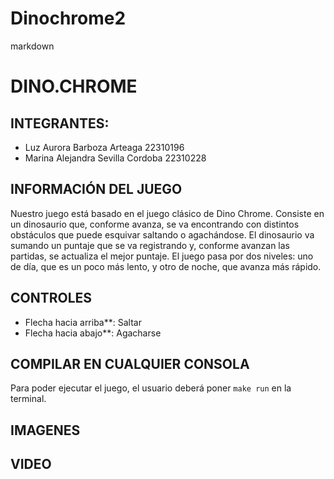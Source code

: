 # Dinochrome2

markdown
# DINO.CHROME

## INTEGRANTES:

- Luz Aurora Barboza Arteaga 22310196
- Marina Alejandra Sevilla Cordoba 22310228

## INFORMACIÓN DEL JUEGO

Nuestro juego está basado en el juego clásico de Dino Chrome. Consiste en un dinosaurio que, conforme avanza, se va encontrando con distintos obstáculos que puede esquivar saltando o agachándose. El dinosaurio va sumando un puntaje que se va registrando y, conforme avanzan las partidas, se actualiza el mejor puntaje. El juego pasa por dos niveles: uno de día, que es un poco más lento, y otro de noche, que avanza más rápido.

## CONTROLES

- Flecha hacia arriba**: Saltar
- Flecha hacia abajo**: Agacharse


## COMPILAR EN CUALQUIER CONSOLA

Para poder ejecutar el juego, el usuario deberá poner `make run` en la terminal.

## IMAGENES 



## VIDEO 




